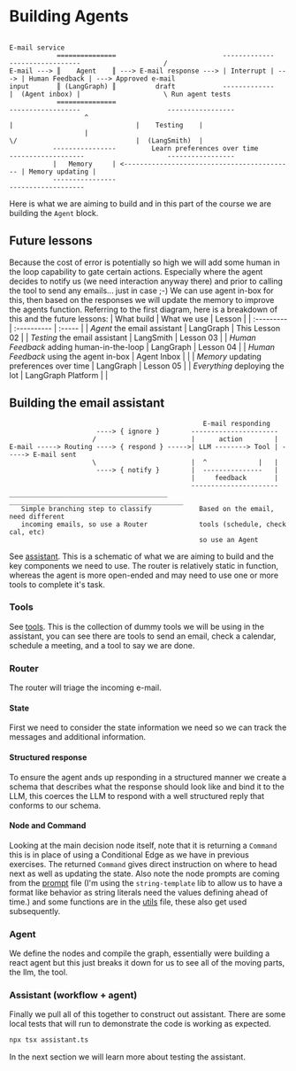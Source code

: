 # Building Agents
```
                                                                                                                 E-mail service
            ===============                           -------------      ------------------                     /
E-mail ---> ║    Agent    ║ ---> E-mail response ---> | Interrupt | ---> | Human Feedback | ---> Approved e-mail
input       ║ (LangGraph) ║          draft            -------------      |  (Agent inbox) |                     \ Run agent tests
            ===============                                              ------------------                      -----------------
                   ^                                                             |                               |    Testing    |
                   |                                                             \/                              |  (LangSmith)  |
           ----------------         Learn preferences over time          -------------------                     -----------------
           |   Memory     | <------------------------------------------- | Memory updating |
           ----------------                                              -------------------
```
Here is what we are aiming to build and in this part of the course we are building the `Agent` block.
## Future lessons
Because the cost of error is potentially so high we will add some human in the loop capability to gate certain actions. Especially where the agent decides to notify us (we need interaction anyway there) and prior to calling the tool to send any emails... just in case ;-) We can use agent in-box for this, then based on the responses we will update the memory to improve the agents function. Referring to the first diagram, here is a breakdown of this and the future lessons:
| What build | What we use | Lesson |
| :--------- | :---------- | :----- |
| *Agent* the email assistant | LangGraph | This Lesson 02 |
| *Testing* the email assistant | LangSmith | Lesson 03 |
| *Human Feedback* adding human-in-the-loop | LangGraph | Lesson 04 |
| *Human Feedback* using the agent in-box | Agent Inbox | |
| *Memory* updating preferences over time | LangGraph | Lesson 05 |
| *Everything* deploying the lot | LangGraph Platform | |

## Building the email assistant
```
                                                 E-mail responding
                      ----> { ignore }        ----------------------
                     /                        |      action        |
E-mail -----> Routing ----> { respond } ----->| LLM --------> Tool | -----> E-mail sent
	                 \                        |  ^             |   |
	                  ----> { notify }        |  ---------------   |
                                              |     feedback       |
                                              ----------------------
________________________________________    ____________________________________________
   Simple branching step to classify            Based on the email, need different
   incoming emails, so use a Router             tools (schedule, check cal, etc)
                                                so use an Agent 	 
```
See [assistant](./assistant.ts).
This is a schematic of what we are aiming to build and the key components we need to use. The router is relatively static in function, whereas the agent is more open-ended and may need to use one or more tools to complete it's task.
### Tools
See [tools](./tools.ts). This is the collection of dummy tools we will be using in the assistant, you can see there are tools to send an email, check a calendar, schedule a meeting, and a tool to say we are done.
### Router
The router will triage the incoming e-mail.
#### State
First we need to consider the state information we need so we can track the messages and additional information.
#### Structured response
To ensure the agent ands up responding in a structured manner we create a schema that describes what the response should look like and bind it to the LLM, this coerces the LLM to respond with a well structured reply that conforms to our schema.
#### Node and Command
Looking at the main decision node itself, note that it is returning a `Command` this is in place of using a Conditional Edge as we have in previous exercises. The returned `Command` gives direct instruction on where to head next as well as updating the state. Also note the node prompts are coming from the [prompt](./prompt.ts) file (I'm using the `string-template` lib to allow us to have a format like behavior as string literals need the values defining ahead of time.) and some functions are in the [utils](./utils.ts) file, these also get used subsequently.
### Agent
We define the nodes and compile the graph, essentially were building a react agent but this just breaks it down for us to see all of the moving parts, the llm, the tool.
### Assistant (workflow + agent)
Finally we pull all of this together to construct out assistant. There are some local tests that will run to demonstrate the code is working as expected.
```sh
npx tsx assistant.ts
```
In the next section we will learn more about testing the assistant.
